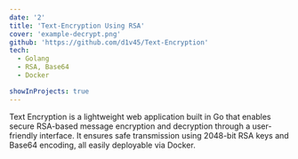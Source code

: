 ```yaml
---
date: '2'
title: 'Text-Encryption Using RSA'
cover: 'example-decrypt.png'
github: 'https://github.com/d1v45/Text-Encryption'
tech:
  - Golang
  - RSA, Base64
  - Docker

showInProjects: true
---
```


Text Encryption is a lightweight web application built in Go that enables secure RSA-based message encryption and decryption through a user-friendly interface. It ensures safe transmission using 2048-bit RSA keys and Base64 encoding, all easily deployable via Docker.
